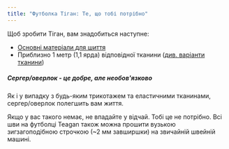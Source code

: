 ```yaml
---
title: "Футболка Тіган: Те, що тобі потрібно"
---
```


Щоб зробити Тіган, вам знадобиться наступне:

- [Основні матеріали для шиття](/docs/sewing/basic-sewing-supplies)
- Приблизно 1 метр (1,1 ярда) відповідної тканини ([див. варіанти тканини](/docs/patterns/teagan/fabric))

<Note>

##### Сергер/оверлок - це добре, але необов'язково

<p>Як і у випадку з будь-яким трикотажем та еластичними тканинами, сергер/оверлок полегшить вам життя.</p>
<p>Якщо у вас такого немає, не впадайте у відчай. Тобі це не потрібно. Всі шви на футболці Teagan також можна прошити вузькою зигзагоподібною строчкою (~2 мм завширшки) на звичайній швейній машині.</p>

</Note>
